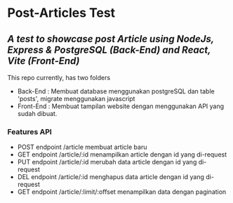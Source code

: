 # Post-Articles Test

## _A test to showcase post Article using NodeJs, Express & PostgreSQL (Back-End) and React, Vite (Front-End)_

This repo currently, has two folders

- Back-End : Membuat database menggunakan postgreSQL dan table 'posts', migrate menggunakan javascript
- Front-End : Membuat tampilan website dengan menggunakan API yang sudah dibuat.

### Features API

- POST endpoint /article membuat article baru
- GET endpoint /article/:id menampilkan article dengan id yang di-request
- PUT endpoint /article/:id merubah data article dengan id yang di-request
- DEL endpoint /article/:id menghapus data article dengan id yang di-request
- GET endpoint /article/:limit/:offset menampilkan data dengan pagination
